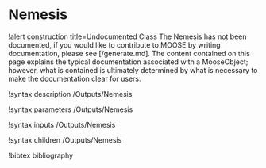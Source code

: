 <!-- MOOSE Documentation Stub: Remove this when content is added. -->

# Nemesis

!alert construction title=Undocumented Class
The Nemesis has not been documented, if you would like to contribute to MOOSE by
writing documentation, please see [/generate.md]. The content contained on this page explains
the typical documentation associated with a MooseObject; however, what is contained is ultimately
determined by what is necessary to make the documentation clear for users.

!syntax description /Outputs/Nemesis

!syntax parameters /Outputs/Nemesis

!syntax inputs /Outputs/Nemesis

!syntax children /Outputs/Nemesis

!bibtex bibliography
